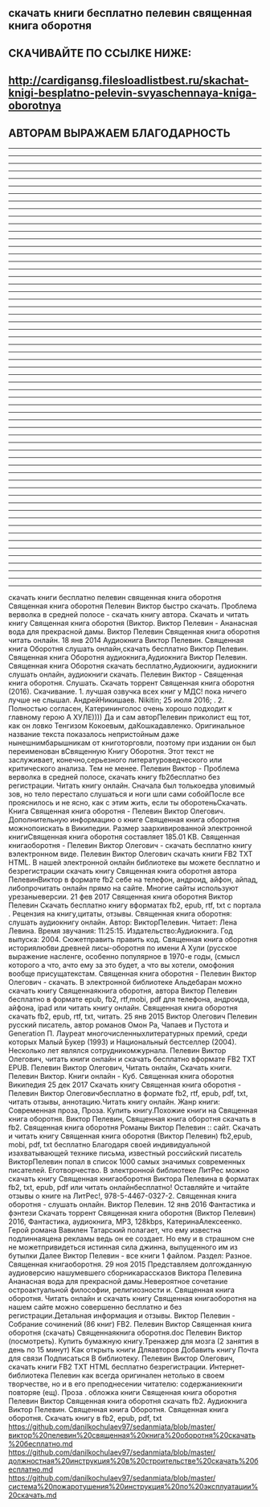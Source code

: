 скачать книги бесплатно пелевин священная книга оборотня
--------------------------------------------------
СКАЧИВАЙТЕ ПО ССЫЛКЕ НИЖЕ:
--------------------------------------------------
http://cardigansg.filesloadlistbest.ru/skachat-knigi-besplatno-pelevin-svyaschennaya-kniga-oborotnya
--------------------------------------------------
АВТОРАМ ВЫРАЖАЕМ БЛАГОДАРНОСТЬ
--------------------------------------------------
--------------------------------------------------
--------------------------------------------------
--------------------------------------------------
--------------------------------------------------
--------------------------------------------------
--------------------------------------------------
--------------------------------------------------
--------------------------------------------------
--------------------------------------------------
--------------------------------------------------
--------------------------------------------------
--------------------------------------------------
--------------------------------------------------
--------------------------------------------------
--------------------------------------------------
--------------------------------------------------
--------------------------------------------------
--------------------------------------------------
--------------------------------------------------
--------------------------------------------------
--------------------------------------------------
--------------------------------------------------
--------------------------------------------------
--------------------------------------------------
--------------------------------------------------
--------------------------------------------------
--------------------------------------------------
--------------------------------------------------
--------------------------------------------------
--------------------------------------------------
--------------------------------------------------
--------------------------------------------------
--------------------------------------------------
--------------------------------------------------
--------------------------------------------------
--------------------------------------------------
--------------------------------------------------
--------------------------------------------------
--------------------------------------------------
--------------------------------------------------
--------------------------------------------------
--------------------------------------------------
--------------------------------------------------
--------------------------------------------------
--------------------------------------------------
--------------------------------------------------
--------------------------------------------------
--------------------------------------------------
--------------------------------------------------
--------------------------------------------------
--------------------------------------------------
--------------------------------------------------
--------------------------------------------------
--------------------------------------------------
--------------------------------------------------
--------------------------------------------------
--------------------------------------------------
--------------------------------------------------
--------------------------------------------------
скачать книги бесплатно пелевин священная книга оборотня Священная книга оборотня  Пелевин Виктор  быстро скачать. Проблема верволка в средней полосе - скачать книгу автора. Скачать и читать книгу Священная книга оборотня  (Виктор. Виктор Пелевин - Ананасная вода для прекрасной дамы. Виктор Пелевин Священная книга оборотня  читать онлайн. 18 янв 2014  Аудиокнига Виктор Пелевин. Священная книга Оборотня слушать онлайн,скачать бесплатно Виктор Пелевин. Священная книга Оборотня аудиокнига,Аудиокнига Виктор Пелевин. Священная книга Оборотня скачать бесплатно,Аудиокниги, аудиокниги слушать онлайн, аудиокниги скачать. Пелевин Виктор - Священная книга оборотня. Слушать. Скачать торрент Священная книга оборотня (2016). Скачивание. 1. лучшая озвучка всех книг у МДС! пока ничего лучше не слышал. АндрейНикишаев. Nikitin; 25 июля 2016; . 2. Полностью согласен, Катерининголос очень хорошо подходит к главному герою А ХУЛЕ)))) Да и сам авторПелевин приколист ещ тот, как он ловко Тенгизом Кокоевым, даКошкадавленко. Оригинальное название текста показалось непристойным даже нынешнимбарышникам от книготорговли, поэтому при издании он был переименован вСвященную Книгу Оборотня. Этот текст не заслуживает, конечно,серьезного литературоведческого или критического анализа. Тем не менее. Пелевин Виктор - Проблема верволка в средней полосе, скачать книгу fb2бесплатно без регистрации. Читать книгу онлайн.  Сначала был толькоедва уловимый зов, но тело перестало слушаться и ноги шли сами собойПосле все прояснилось и не ясно, как с этим жить, если ты оборотеньСкачать. Книга Священная книга оборотня - Пелевин Виктор Олегович. Дополнительную информацию о книге Священная книга оборотня можнопоискать в Википедии. Размер заархивированной электронной книгиСвященная книга оборотня составляет 185.01 KB. Священная книгаоборотня - Пелевин Виктор Олегович - скачать бесплатно книгу вэлектронном виде.
Пелевин Виктор Олегович скачать книги FB2 TXT HTML. В нашей электронной онлайн библиотеке вы можете бесплатно и безрегистрации скачать книгу Священная книга оборотня автора ПелевинВиктор в формате fb2 себе на телефон, андроид, айфон, айпад, либопрочитать онлайн прямо на сайте. Многие сайты используют урезаныеверсии. 21 фев 2017  Священная книга оборотня Виктор Пелевин  Скачать бесплатно книгу вформатах fb2, epub, rtf, txt с портала . Рецензия на книгу,цитаты, отзывы. Священная книга оборотня: слушать аудиокнигу онлайн. Автор: ВикторПелевин. Читает: Лена Левина. Время звучания: 11:25:15. Издательство:Аудиокнига. Год выпуска: 2004. Сюжетправить  править код. Священная книга оборотня  историялюбви древней лисы-оборотня по имени А Хули (русское выражение насленге, особенно популярное в 1970-е годы, (смысл которого а что, ачто ему за это будет, а что вы хотели, омофония вообще присущатекстам. Священная книга оборотня - Пелевин Виктор Олегович - скачать. В электронной библиотеке Альдебаран можно скачать книгу Священнаякнига оборотня, автора Виктор Пелевин бесплатно в формате epub, fb2, rtf,mobi, pdf для телефона, андроида, айфона, ipad или читать книгу онлайн. Священная книга оборотня скачать fb2, epub, rtf, txt, читать. 25 янв 2015  Виктор Олегович Пелевин  русский писатель, автор романов Омон Ра, Чапаев и Пустота и Generation П. Лауреат многочисленныхлитературных премий, среди которых Малый Букер (1993) и Национальный бестселлер (2004). Несколько лет являлся сотрудникомжурнала. Пелевин Виктор Олегович, читать книги онлайн и скачать бесплатно вформате FB2 TXT EPUB. Пелевин Виктор Олегович, Читать онлайн, Cкачать книги. Пелевин Виктор. Книги онлайн - Куб. Священная книга оборотня  Википедия
25 дек 2017  Скачать книгу Священная книга оборотня - Пелевин Виктор Олеговичбесплатно в формате fb2, rtf, epub, pdf, txt, читать отзывы, аннотацию.Читать книгу онлайн. Жанр книги: Современная проза, Проза. Купить книгу.Похожие книги на Священная книга оборотня. Виктор Пелевин, Священная книга оборотня  скачать в fb2. Священная книга оборотня  Романы  Виктор Пелевин :: сайт. Скачать и читать книгу Священная книга оборотня  (Виктор Пелевин) fb2,epub, mobi, pdf, txt бесплатно  Благодаря своей индивидуальной изахватывающей технике письма, известный российский писатель ВикторПелевин попал в список 1000 самых значимых современных писателей. Еготворчество. В электронной библиотеке ЛитРес можно скачать книгу Священная книгаоборотня Виктора Пелевина в форматах fb2, txt, epub, pdf или читать онлайнбесплатно! Оставляйте и читайте отзывы о книге на ЛитРес!, 978-5-4467-0327-2. Священная книга оборотня - cлушать онлайн. Виктор Пелевин. 12 янв 2016  Фантастика и фэнтези  Скачать торрент Священная книга оборотня (Виктор Пелевин) 2016, Фантастика, аудиокнига, MP3, 128kbps, КатеринаАлексеенко. Герой романа Вавилен Татарский полагает, что ему известна подлиннаяцена рекламы  ведь он ее создает. Но ему и в страшном сне не можетпривидеться истинная сила джинна, выпущенного им из бутылки Далее  Виктор Пелевин - все книги 1 файлом. Раздел: Разное. Священная книгаоборотня. 29 ноя 2015  Представляем долгожданную аудиоверсию нашумевшего сборникарассказов Виктора Пелевина Ананасная вода для прекрасной дамы.Невероятное сочетание остроактуальной философии, религиозности и. Священная книга оборотня. Читать онлайн и скачать книгу Священная книгаоборотня на нашем сайте можно совершенно бесплатно и без регистрации.Детальная информация и отзывы. Виктор Пелевин - Собрание сочинений (86 книг) FB2. Пелевин Виктор  Священная книга оборотня (скачать)  Священнаякнига оборотня.doc  Пелевин Виктор (посмотреть). Купить бумажную книгу.Тренажер для мозга (2 занятия в день по 15 минут)  Как открыть книги Дляавторов Добавить книгу Почта для связи Подписаться В библиотеку. Пелевин Виктор Олегович, скачать книги FB2 TXT HTML бесплатно безрегистрации. Интернет-библиотека  Пелевин как всегда оригинален  нетолько в своем творчестве, но и в его преподнесении читателю: содержаниекниги повторяе (ещ). Проза . обложка книги Священная книга оборотня
Пелевин Виктор Священная книга оборотня  скачать fb2. Аудиокнига Виктор Пелевин. Священная книга Оборотня. Священная книга оборотня. Скачать книгу в fb2, epub, pdf, txt
https://github.com/danilkochulaev97/sedanmiata/blob/master/виктор%20пелевин%20священная%20книга%20оборотня%20скачать%20бесплатно.md
https://github.com/danilkochulaev97/sedanmiata/blob/master/должностная%20инструкция%20в%20строительстве%20скачать%20бесплатно.md
https://github.com/danilkochulaev97/sedanmiata/blob/master/система%20пожаротушения%20инструкция%20по%20эксплуатации%20скачать.md